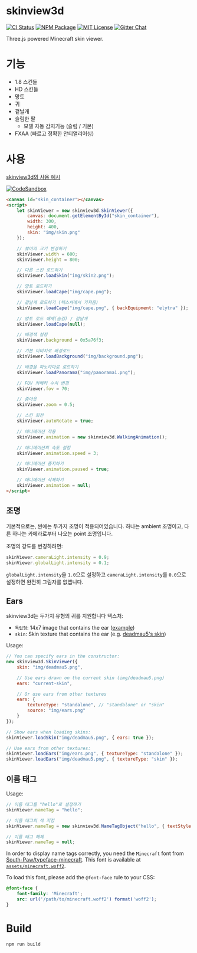 skinview3d
========

[![CI Status](https://img.shields.io/github/actions/workflow/status/bs-community/skinview3d/ci.yaml?branch=master&label=CI&logo=github&style=flat-square)](https://github.com/bs-community/skinview3d/actions?query=workflow:CI)
[![NPM Package](https://img.shields.io/npm/v/skinview3d.svg?style=flat-square)](https://www.npmjs.com/package/skinview3d)
[![MIT License](https://img.shields.io/badge/license-MIT-yellowgreen.svg?style=flat-square)](https://github.com/bs-community/skinview3d/blob/master/LICENSE)
[![Gitter Chat](https://img.shields.io/gitter/room/TechnologyAdvice/Stardust.svg?style=flat-square)](https://gitter.im/skinview3d/Lobby)

Three.js powered Minecraft skin viewer.

# 기능
* 1.8 스킨들
* HD 스킨들
* 망토
* 귀
* 겉날개
* 슬림한 팔
  * 모델 자동 감지기능 (슬림 / 기본)
* FXAA (빠르고 정확한 안티앨리어싱)

# 사용
[skinview3d의 사용 예시](https://bs-community.github.io/skinview3d/)

[![CodeSandbox](https://img.shields.io/badge/Codesandbox-040404?style=for-the-badge&logo=codesandbox&logoColor=DBDBDB)](https://codesandbox.io/s/skinview3d-template-vdmuh4)

```html
<canvas id="skin_container"></canvas>
<script>
	let skinViewer = new skinview3d.SkinViewer({
		canvas: document.getElementById("skin_container"),
		width: 300,
		height: 400,
		skin: "img/skin.png"
	});

	// 뷰어의 크기 변경하기
	skinViewer.width = 600;
	skinViewer.height = 800;

	// 다른 스킨 로드하기
	skinViewer.loadSkin("img/skin2.png");

	// 망토 로드하기
	skinViewer.loadCape("img/cape.png");

	// 겉날개 로드하기 (텍스쳐에서 가져옴)
	skinViewer.loadCape("img/cape.png", { backEquipment: "elytra" });

	// 망토 로드 해제(숨김) / 겉날개
	skinViewer.loadCape(null);

	// 배경색 설정
	skinViewer.background = 0x5a76f3;

	// 기본 이미지로 배경로드
	skinViewer.loadBackground("img/background.png");

	// 배경을 파노라마로 로드하기
	skinViewer.loadPanorama("img/panorama1.png");

	// FOV 카메라 수치 변경
	skinViewer.fov = 70;

	// 줌아웃
	skinViewer.zoom = 0.5;

	// 스킨 회전
	skinViewer.autoRotate = true;

	// 애니메이션 적용
	skinViewer.animation = new skinview3d.WalkingAnimation();

	// 애니메이션의 속도 설정
	skinViewer.animation.speed = 3;

	// 애니메이션 중지하기
	skinViewer.animation.paused = true;

	// 애니메이션 삭제하기
	skinViewer.animation = null;
</script>
```

## 조명
기본적으로는, 씬에는 두가지 조명이 적용되어있습니다. 하나는 ambient 조명이고, 다른 하나는 카메라로부터 나오는 point 조명입니다.

조명의 강도를 변경하려면:
```js
skinViewer.cameraLight.intensity = 0.9;
skinViewer.globalLight.intensity = 0.1;
```

`globalLight.intensity`을 `1.0`으로 설정하고 `cameraLight.intensity`를 `0.0`으로 설정하면
완전히 그림자를 없앱니다.

## Ears
skinview3d는 두가지 유형의 귀를 지원합니다 
텍스처:
* `독립형`: 14x7 image that contains the ear ([example](https://github.com/bs-community/skinview3d/blob/master/examples/img/ears.png))
* `skin`: Skin texture that contains the ear (e.g. [deadmau5's skin](https://minecraft.fandom.com/wiki/Easter_eggs#Deadmau5.27s_ears))

Usage:
```js
// You can specify ears in the constructor:
new skinview3d.SkinViewer({
	skin: "img/deadmau5.png",

	// Use ears drawn on the current skin (img/deadmau5.png)
	ears: "current-skin",

	// Or use ears from other textures
	ears: {
		textureType: "standalone", // "standalone" or "skin"
		source: "img/ears.png"
	}
});

// Show ears when loading skins:
skinViewer.loadSkin("img/deadmau5.png", { ears: true });

// Use ears from other textures:
skinViewer.loadEars("img/ears.png", { textureType: "standalone" });
skinViewer.loadEars("img/deadmau5.png", { textureType: "skin" });
```

## 이름 태그
Usage:
```js
// 이름 태그를 "hello"로 설정하기
skinViewer.nameTag = "hello";

// 이름 태그의 색 지정
skinViewer.nameTag = new skinview3d.NameTagObject("hello", { textStyle: "yellow" });

// 이름 태그 해제
skinViewer.nameTag = null;
```

In order to display name tags correctly, you need the `Minecraft` font from
[South-Paw/typeface-minecraft](https://github.com/South-Paw/typeface-minecraft).
This font is available at [`assets/minecraft.woff2`](assets/minecraft.woff2).

To load this font, please add the `@font-face` rule to your CSS:
```css
@font-face {
	font-family: 'Minecraft';
	src: url('/path/to/minecraft.woff2') format('woff2');
}
```

# Build
`npm run build`
